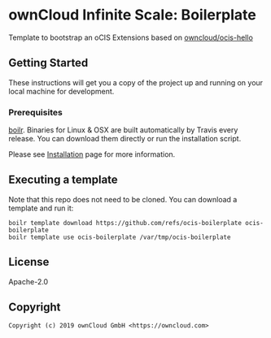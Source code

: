 # ownCloud Infinite Scale: Boilerplate

Template to bootstrap an oCIS Extensions based on [owncloud/ocis-hello](https://github.com/owncloud/ocis-hello)

## Getting Started

These instructions will get you a copy of the project up and running on your local machine for development.

### Prerequisites

[boilr](https://github.com/tmrts/boilr). Binaries for Linux & OSX are built automatically by Travis every release.
You can download them directly or run the installation script.

Please see [Installation](https://github.com/tmrts/boilr/wiki/Installation) page for more information.

## Executing a template

Note that this repo does not need to be cloned. You can download a template and run it:

```console
boilr template download https://github.com/refs/ocis-boilerplate ocis-boilerplate
boilr template use ocis-boilerplate /var/tmp/ocis-boilerplate
```

## License

Apache-2.0

## Copyright

```console
Copyright (c) 2019 ownCloud GmbH <https://owncloud.com>
```
